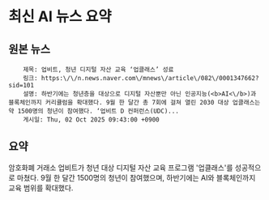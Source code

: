 # 최신 AI 뉴스 요약

## 원본 뉴스
		제목: 업비트, 청년 디지털 자산 교육 ‘업클래스’ 성료
		링크: https:\/\/n.news.naver.com\/mnews\/article\/082\/0001347662?sid=101
		설명: 하반기에는 청년층을 대상으로 디지털 자산뿐만 아닌 인공지능(<b>AI<\/b>)과 블록체인까지 커리큘럼을 확대했다. 9월 한 달간 총 7회에 걸쳐 열린 2030 대상 업클래스는 약 1500명의 청년이 참여했다. ‘업비트 D 컨퍼런스(UDC)... 
		게시일: Thu, 02 Oct 2025 09:43:00 +0900


## 요약
암호화폐 거래소 업비트가 청년 대상 디지털 자산 교육 프로그램 '업클래스'를 성공적으로 마쳤다. 9월 한 달간 1500명의 청년이 참여했으며, 하반기에는 AI와 블록체인까지 교육 범위를 확대했다.
